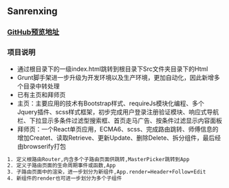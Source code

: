 ## Sanrenxing

### [GitHub预览地址](https://xlldll.github.io/Sanrenxing-Demo/)

### 项目说明
- 通过根目录下的一级index.html跳转到根目录下Src文件夹目录下的Html
- Grunt脚手架进一步升级为开发环境以及生产环境，更加自动化，因此新增多个目录中转处理
- 已有主页和拜师页
- 主页：主要应用的技术有Bootstrap样式、requireJs模块化编程、多个Jquery插件、scss样式框架，初步完成用户登录注册验证模块、响应式导航栏、下拉显示多条件过滤型搜索框、首页走马广告、按条件过滤显示内容面板
- 拜师页：一个React单页应用，ECMA6、scss、完成路由跳转、师傅信息的增加Createt、读取Retrieve、更新Update、删除Delete、拆分组件，最后经由browserify打包
```txt
1. 定义根路由Router,内含多个子路由页面供跳转,MasterPicker跳转到App
2. 定义子路由页面的生命周期事件或函数,App
3. 子路由页面中的渲染，进一步划分为新组件,App.render=Header+Follow+Edit
4. 新组件的render也可进一步划分为多个子组件
```

